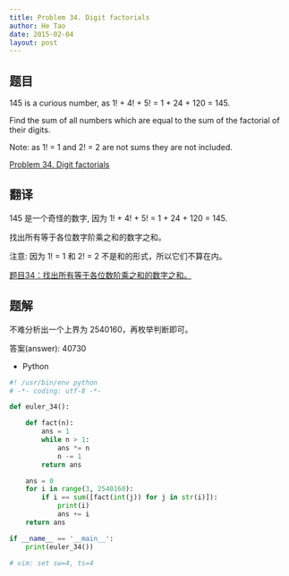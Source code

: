 ```yaml
---
title: Problem 34. Digit factorials
author: He Tao
date: 2015-02-04
layout: post
---
```


## 题目

145 is a curious number, as 1! + 4! + 5! = 1 + 24 + 120 = 145.

Find the sum of all numbers which are equal to the sum of the factorial of their digits.

Note: as 1! = 1 and 2! = 2 are not sums they are not included.
<!--more-->
[Problem 34. Digit factorials](https://projecteuler.net/problem=34 "Problem 34")

## 翻译

145 是一个奇怪的数字, 因为 1! + 4! + 5! = 1 + 24 + 120 = 145.

找出所有等于各位数字阶乘之和的数字之和。

注意: 因为 1! = 1 和 2! = 2 不是和的形式，所以它们不算在内。

[题目34：找出所有等于各位数阶乘之和的数字之和。](http://pe.spiritzhang.com/index.php/2011-05-11-09-44-54/35-34 "题目34")

## 题解

不难分析出一个上界为 2540160，再枚举判断即可。

答案(answer): 40730

+ Python

```python
#! /usr/bin/env python
# -*- coding: utf-8 -*-

def euler_34():

    def fact(n):
        ans = 1
        while n > 1:
            ans *= n
            n -= 1
        return ans

    ans = 0
    for i in range(3, 2540160):
        if i == sum([fact(int(j)) for j in str(i)]):
            print(i)
            ans += i
    return ans

if __name__ == '__main__':
    print(euler_34())

# vim: set sw=4, ts=4
```
